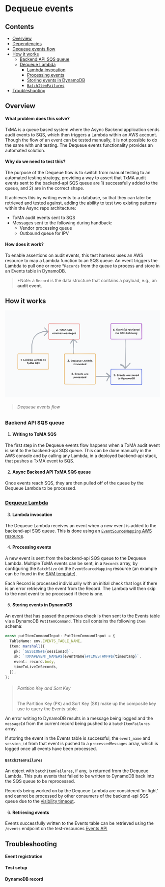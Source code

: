 # Dequeue events

## Contents
- [Overview](#overview)
- [Dependencies](#dependencies)
- [Dequeue events flow](#dequeue-events-flow)
- [How it works](#how-it-works)
  - [Backend API SQS queue](#backend-api-sqs-queue)
  - [Dequeue Lambda](#dequeue-lambda)
    - [Lambda invocation](#lambda-invocation)
    - [Processing events](#processing-events)
    - [Storing events in DynamoDB](#storing-events-in-dynamodb)
    - [`BatchItemFailures`](#batchitemfailures)
- [Troubleshooting](#troubleshooting)

## Overview

#### What problem does this solve?

TxMA is a queue based system where the Async Backend application sends audit
events to SQS, which then triggers a Lambda within an AWS account. Though the
flow of an event can be tested manually, it is not possible to do the same with
unit testing. The Dequeue events functionality provides an automated solution.

#### Why do we need to test this?

The purpose of the Dequeue flow is to switch from manual testing to an automated
testing strategy, providing a way to assert that TxMA audit events sent to the
backend-api SQS queue are 1) successfully added to the queue, and 2) are in the
correct shape.

It achieves this by writing events to a database, so that they can later be
retrieved and tested against, adding the ability to test two existing
patterns within the Async repo architecture:

- TxMA audit events sent to SQS
-  Messages sent to the following during handback:
    - Vendor processing queue
    - Outbound queue for IPV

#### How does it work?

To enable assertions on audit events, this test harness uses an AWS resource to
map a Lambda function to an SQS queue. An event triggers the Lambda to pull one
or more *`Records` from the queue to process and store in an Events table in
DynamoDB.

> *Note: a `Record` is the data structure that contains a payload, e.g., an
**audit event**.

## How it works

<img src="events_flow_diagram.png">

> ###### Dequeue events flow

##

### Backend API SQS queue

1. #### Writing to TxMA SQS

The first step in the Dequeue events flow happens when a TxMA audit event is
sent to the backend-api SQS queue. This can be done manually in the AWS console
and by calling any Lambda, in a deployed backend-api stack, that pushes a TxMA
event to SQS.

2. #### Async Backend API TxMA SQS queue
Once events reach SQS, they are then pulled off of the queue by the Dequeue
Lambda to be processed.

##

### [Dequeue Lambda](./dequeueHandler.ts)

3. #### Lambda invocation

The Dequeue Lambda receives an event when a new event is added to the
backend-api SQS queue. This is done using an [`EventSourceMapping` AWS resource](https://docs.aws.amazon.com/AWSCloudFormation/latest/UserGuide/aws-resource-lambda-eventsourcemapping.html).

4. #### Processing events

A new event is sent from the backend-api SQS queue to the Dequeue Lambda.
Multiple TxMA events can be sent, in a `Records` array, by configuring the
`BatchSize` on the `EventSourceMapping` resource (an example can be found in the
[SAM template](../../../infra/dequeue/function.yaml)).

Each Record is processed individually with an initial check that logs if there
is an error retrieving the event from the Record. The Lambda will then skip to
the next event to be processed if there is one.

5. #### Storing events in DynamoDB

An event that has passed the previous check is then sent to the Events
table via a DynamoDB `PutItemCommand`. This call contains the following `Item`
schema:

```typescript
const putItemCommandInput: PutItemCommandInput = {
  TableName: env.EVENTS_TABLE_NAME,
  Item: marshall({
    pk: `SESSION#${sessionId}`,
    sk: `TXMA#EVENT_NAME#${eventName}#TIMESTAMP#${timestamp}`,
    event: record.body,
    timeToLiveInSeconds,
  }),
};
```

> ###### Partition Key and Sort Key
> The Partition Key (PK) and Sort Key (SK) make up the composite key use to
> query the Events table.

An error writing to DynamoDB results in a message being logged and the
`messageId` from the current record being pushed to a `batchItemFailures` array.

If storing the event in the Events table is successful, the `event_name` and
`session_id` from that event is pushed to a `processedMessages` array, which is
logged once all events have been processed.

#### `BatchItemFailures`

An object with `batchItemFailures`, if any, is returned from the Dequeue Lambda.
This puts events that failed to be written to DynamoDB back into the SQS queue
to be reprocessed.

Records being worked on by the Dequeue Lambda are considered 'in-fight' and
cannot be processed by other consumers of the backend-api SQS queue due to the
[visibility timeout](https://docs.aws.amazon.com/AWSSimpleQueueService/latest/SQSDeveloperGuide/sqs-visibility-timeout.html).

6. #### Retrieving events

Events successfully written to the Events table can be retrieved using
the `/events` endpoint on the test-resources
[Events API](../../../openApiSpecs/events-spec.yaml)

## Troubleshooting

#### Event registration

#### Test setup

#### DynamoDB record
